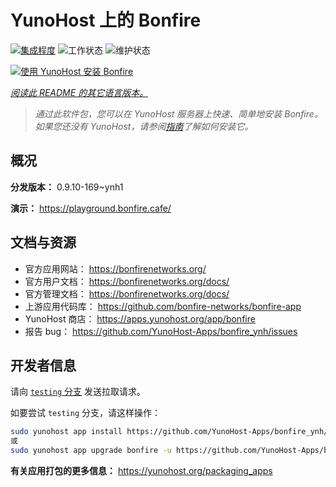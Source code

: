 <!--
注意：此 README 由 <https://github.com/YunoHost/apps/tree/master/tools/readme_generator> 自动生成
请勿手动编辑。
-->

# YunoHost 上的 Bonfire

[![集成程度](https://apps.yunohost.org/badge/integration/bonfire)](https://ci-apps.yunohost.org/ci/apps/bonfire/)
![工作状态](https://apps.yunohost.org/badge/state/bonfire)
![维护状态](https://apps.yunohost.org/badge/maintained/bonfire)

[![使用 YunoHost 安装 Bonfire](https://install-app.yunohost.org/install-with-yunohost.svg)](https://install-app.yunohost.org/?app=bonfire)

*[阅读此 README 的其它语言版本。](./ALL_README.md)*

> *通过此软件包，您可以在 YunoHost 服务器上快速、简单地安装 Bonfire。*  
> *如果您还没有 YunoHost，请参阅[指南](https://yunohost.org/install)了解如何安装它。*

## 概况



**分发版本：** 0.9.10-169~ynh1

**演示：** <https://playground.bonfire.cafe/>
## 文档与资源

- 官方应用网站： <https://bonfirenetworks.org/>
- 官方用户文档： <https://bonfirenetworks.org/docs/>
- 官方管理文档： <https://bonfirenetworks.org/docs/>
- 上游应用代码库： <https://github.com/bonfire-networks/bonfire-app>
- YunoHost 商店： <https://apps.yunohost.org/app/bonfire>
- 报告 bug： <https://github.com/YunoHost-Apps/bonfire_ynh/issues>

## 开发者信息

请向 [`testing` 分支](https://github.com/YunoHost-Apps/bonfire_ynh/tree/testing) 发送拉取请求。

如要尝试 `testing` 分支，请这样操作：

```bash
sudo yunohost app install https://github.com/YunoHost-Apps/bonfire_ynh/tree/testing --debug
或
sudo yunohost app upgrade bonfire -u https://github.com/YunoHost-Apps/bonfire_ynh/tree/testing --debug
```

**有关应用打包的更多信息：** <https://yunohost.org/packaging_apps>

